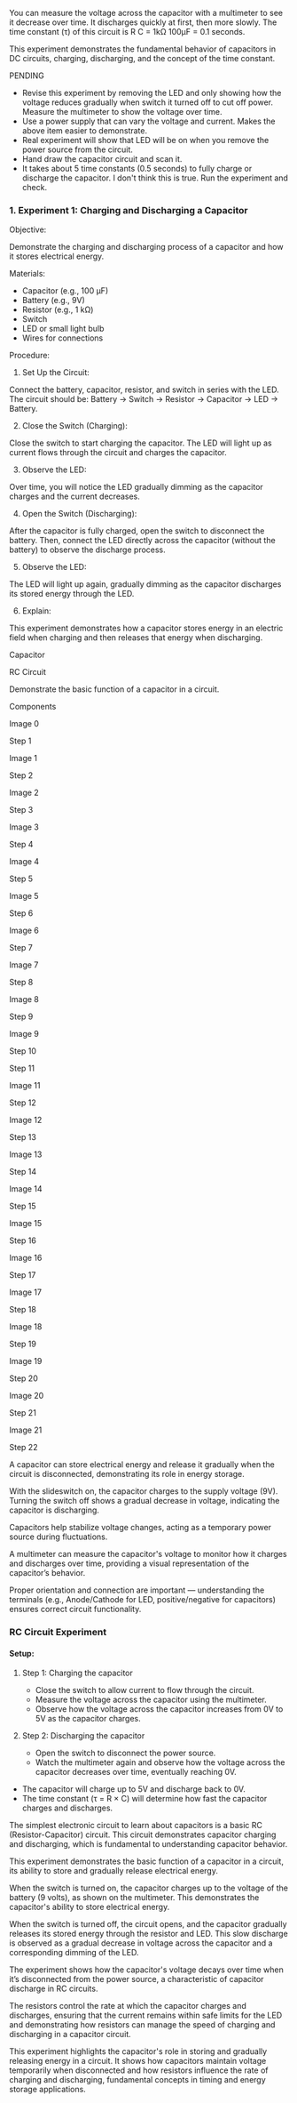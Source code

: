 
You can measure the voltage across the capacitor with a multimeter to see it decrease over time.
It discharges quickly at first, then more slowly.
The time constant (τ) of this circuit is R  C = 1kΩ  100µF = 0.1 seconds.

This experiment demonstrates the fundamental behavior of capacitors in DC circuits, charging, discharging, and the concept of the time constant.

PENDING

- Revise this experiment by removing the LED and only showing how the voltage reduces gradually when switch it turned off to cut off power. Measure the multimeter to show the voltage over time.
- Use a power supply that can vary the voltage and current. Makes the above item easier to demonstrate.
- Real experiment will show that LED will be on when you remove the power source from the circuit.
- Hand draw the capacitor circuit and scan it.
- It takes about 5 time constants (0.5 seconds) to fully charge or discharge the capacitor. I don't think this is true. Run the experiment and check.

### 1. Experiment 1: Charging and Discharging a Capacitor

Objective:

Demonstrate the charging and discharging process of a capacitor and how it stores electrical energy.

Materials:

- Capacitor (e.g., 100 µF)
- Battery (e.g., 9V)
- Resistor (e.g., 1 kΩ)
- Switch
- LED or small light bulb
- Wires for connections

Procedure:

1. Set Up the Circuit:

Connect the battery, capacitor, resistor, and switch in series with the LED. The circuit should be: Battery -> Switch -> Resistor -> Capacitor -> LED -> Battery.

2. Close the Switch (Charging):

Close the switch to start charging the capacitor. The LED will light up as current flows through the circuit and charges the capacitor.

3. Observe the LED:

Over time, you will notice the LED gradually dimming as the capacitor charges and the current decreases.

4. Open the Switch (Discharging):

After the capacitor is fully charged, open the switch to disconnect the battery. Then, connect the LED directly across the capacitor (without the battery) to observe the discharge process.

5. Observe the LED:

The LED will light up again, gradually dimming as the capacitor discharges its stored energy through the LED.

6. Explain:

This experiment demonstrates how a capacitor stores energy in an electric field when charging and then releases that energy when discharging.

Capacitor

RC Circuit

Demonstrate the basic function of a capacitor in a circuit.

Components

Image 0

Step 1


Image 1

Step 2


Image 2

Step 3


Image 3

Step 4


Image 4

Step 5


Image 5

Step 6


Image 6

Step 7


Image 7

Step 8


Image 8

Step 9


Image 9

Step 10



Step 11


Image 11

Step 12


Image 12

Step 13


Image 13

Step 14


Image 14

Step 15


Image 15

Step 16


Image 16

Step 17


Image 17

Step 18


Image 18

Step 19


Image 19

Step 20


Image 20

Step 21


Image 21

Step 22


A capacitor can store electrical energy and release it gradually when the circuit is disconnected, demonstrating its role in energy storage.

With the slideswitch on, the capacitor charges to the supply voltage (9V). Turning the switch off shows a gradual decrease in voltage, indicating the capacitor is discharging.

Capacitors help stabilize voltage changes, acting as a temporary power source during fluctuations.

A multimeter can measure the capacitor's voltage to monitor how it charges and discharges over time, providing a visual representation of the capacitor’s behavior.

Proper orientation and connection are important — understanding the terminals (e.g., Anode/Cathode for LED, positive/negative for capacitors) ensures correct circuit functionality.

### RC Circuit Experiment

#### Setup:

1. Step 1: Charging the capacitor

   - Close the switch to allow current to flow through the circuit.
   - Measure the voltage across the capacitor using the multimeter.
   - Observe how the voltage across the capacitor increases from 0V to 5V as the capacitor charges.

2. Step 2: Discharging the capacitor

   - Open the switch to disconnect the power source.
   - Watch the multimeter again and observe how the voltage across the capacitor decreases over time, eventually reaching 0V.

- The capacitor will charge up to 5V and discharge back to 0V.
- The time constant (τ = R × C) will determine how fast the capacitor charges and discharges.

The simplest electronic circuit to learn about capacitors is a basic RC (Resistor-Capacitor) circuit. This circuit demonstrates capacitor charging and discharging, which is fundamental to understanding capacitor behavior.

This experiment demonstrates the basic function of a capacitor in a circuit, its ability to store and gradually release electrical energy.

When the switch is turned on, the capacitor charges up to the voltage of the battery (9 volts), as shown on the multimeter. This demonstrates the capacitor's ability to store electrical energy.

When the switch is turned off, the circuit opens, and the capacitor gradually releases its stored energy through the resistor and LED. This slow discharge is observed as a gradual decrease in voltage across the capacitor and a corresponding dimming of the LED.

The experiment shows how the capacitor's voltage decays over time when it’s disconnected from the power source, a characteristic of capacitor discharge in RC circuits.

The resistors control the rate at which the capacitor charges and discharges, ensuring that the current remains within safe limits for the LED and demonstrating how resistors can manage the speed of charging and discharging in a capacitor circuit.

This experiment highlights the capacitor's role in storing and gradually releasing energy in a circuit. It shows how capacitors maintain voltage temporarily when disconnected and how resistors influence the rate of charging and discharging, fundamental concepts in timing and energy storage applications.
